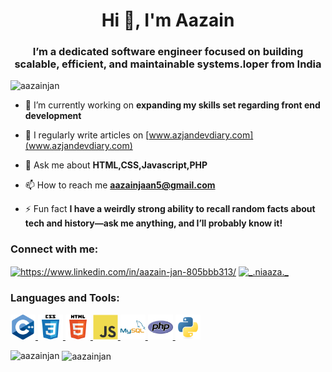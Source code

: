 <h1 align="center">Hi 👋, I'm Aazain</h1>
<h3 align="center">I’m a dedicated software engineer focused on building scalable, efficient, and maintainable systems.loper from India</h3>

<p align="left"> <img src="https://komarev.com/ghpvc/?username=aazainjan&label=Profile%20views&color=0e75b6&style=flat" alt="aazainjan" /> </p>

- 🔭 I’m currently working on **expanding my skills set regarding front end development**

- 📝 I regularly write articles on [www.azjandevdiary.com](www.azjandevdiary.com)

- 💬 Ask me about **HTML,CSS,Javascript,PHP**

- 📫 How to reach me **aazainjaan5@gmail.com**

- ⚡ Fun fact **I have a weirdly strong ability to recall random facts about tech and history—ask me anything, and I’ll probably know it!**

<h3 align="left">Connect with me:</h3>
<p align="left">
<a href="https://linkedin.com/in/https://www.linkedin.com/in/aazain-jan-805bbb313/" target="blank"><img align="center" src="https://raw.githubusercontent.com/rahuldkjain/github-profile-readme-generator/master/src/images/icons/Social/linked-in-alt.svg" alt="https://www.linkedin.com/in/aazain-jan-805bbb313/" height="30" width="40" /></a>
<a href="https://instagram.com/_.niaaza._" target="blank"><img align="center" src="https://raw.githubusercontent.com/rahuldkjain/github-profile-readme-generator/master/src/images/icons/Social/instagram.svg" alt="_.niaaza._" height="30" width="40" /></a>
</p>

<h3 align="left">Languages and Tools:</h3>
<p align="left"> <a href="https://www.w3schools.com/cpp/" target="_blank" rel="noreferrer"> <img src="https://raw.githubusercontent.com/devicons/devicon/master/icons/cplusplus/cplusplus-original.svg" alt="cplusplus" width="40" height="40"/> </a> <a href="https://www.w3schools.com/css/" target="_blank" rel="noreferrer"> <img src="https://raw.githubusercontent.com/devicons/devicon/master/icons/css3/css3-original-wordmark.svg" alt="css3" width="40" height="40"/> </a> <a href="https://www.w3.org/html/" target="_blank" rel="noreferrer"> <img src="https://raw.githubusercontent.com/devicons/devicon/master/icons/html5/html5-original-wordmark.svg" alt="html5" width="40" height="40"/> </a> <a href="https://developer.mozilla.org/en-US/docs/Web/JavaScript" target="_blank" rel="noreferrer"> <img src="https://raw.githubusercontent.com/devicons/devicon/master/icons/javascript/javascript-original.svg" alt="javascript" width="40" height="40"/> </a> <a href="https://www.mysql.com/" target="_blank" rel="noreferrer"> <img src="https://raw.githubusercontent.com/devicons/devicon/master/icons/mysql/mysql-original-wordmark.svg" alt="mysql" width="40" height="40"/> </a> <a href="https://www.php.net" target="_blank" rel="noreferrer"> <img src="https://raw.githubusercontent.com/devicons/devicon/master/icons/php/php-original.svg" alt="php" width="40" height="40"/> </a> <a href="https://www.python.org" target="_blank" rel="noreferrer"> <img src="https://raw.githubusercontent.com/devicons/devicon/master/icons/python/python-original.svg" alt="python" width="40" height="40"/> </a> </p>

<p><img align="left" src="https://github-readme-stats.vercel.app/api/top-langs?username=aazainjan&show_icons=true&locale=en&layout=compact" alt="aazainjan" /></p>

<p>&nbsp;<img align="center" src="https://github-readme-stats.vercel.app/api?username=aazainjan&show_icons=true&locale=en" alt="aazainjan" /></p>
